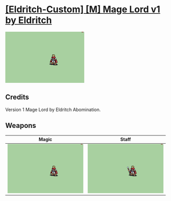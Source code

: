 # [\[Eldritch-Custom\] \[M\] Mage Lord v1 by Eldritch](./)

<img src="./6.%20Magic/Magic_000.png" alt="[Eldritch-Custom] [M] Mage Lord v1 by Eldritch standing" />

## Credits

Version 1 Mage Lord by Eldritch Abomination.

## Weapons


|Magic |Staff |
|  :---: | :---: |
| <img alt="Magic animation" src="./6.%20Magic/Magic.gif" /> | <img alt="Staff animation" src="./7.%20Staff/Staff.gif" /> |
